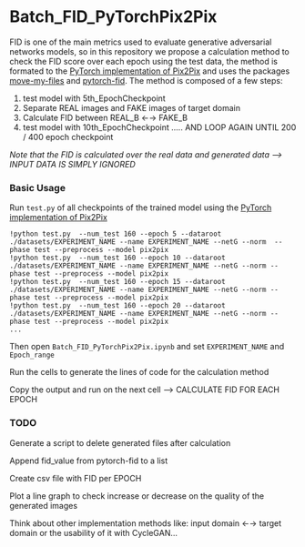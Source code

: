 # Batch_FID_PyTorchPix2Pix
FID is one of the main metrics used to evaluate generative adversarial networks models, so in this repository we propose a calculation method to check the FID score over each epoch using the test data, the method is formated to the [PyTorch implementation of Pix2Pix](https://github.com/junyanz/pytorch-CycleGAN-and-pix2pix#cyclegan-and-pix2pix-in-pytorch) and uses the packages [move-my-files](https://pypi.org/project/move-my-files/) and [pytorch-fid](https://pypi.org/project/pytorch-fid/). The method is composed of a few steps:

  1) test model with 5th_EpochCheckpoint
  2) Separate REAL images and FAKE images of target domain
  3) Calculate FID between REAL_B ←→ FAKE_B
  4) test model with 10th_EpochCheckpoint ..... AND LOOP AGAIN UNTIL 200 / 400 epoch checkpoint

*Note that the FID is calculated over the real data and generated data --> INPUT DATA IS SIMPLY IGNORED*

### Basic Usage

Run `test.py` of all checkpoints of the trained model using the [PyTorch implementation of Pix2Pix](https://github.com/junyanz/pytorch-CycleGAN-and-pix2pix#cyclegan-and-pix2pix-in-pytorch)
```
!python test.py  --num_test 160 --epoch 5 --dataroot ./datasets/EXPERIMENT_NAME --name EXPERIMENT_NAME --netG --norm  --phase test --preprocess --model pix2pix
!python test.py  --num_test 160 --epoch 10 --dataroot ./datasets/EXPERIMENT_NAME --name EXPERIMENT_NAME --netG --norm --phase test --preprocess --model pix2pix
!python test.py  --num_test 160 --epoch 15 --dataroot ./datasets/EXPERIMENT_NAME --name EXPERIMENT_NAME --netG --norm --phase test --preprocess --model pix2pix
!python test.py  --num_test 160 --epoch 20 --dataroot ./datasets/EXPERIMENT_NAME --name EXPERIMENT_NAME --netG --norm --phase test --preprocess --model pix2pix
...
```


Then open `Batch_FID_PyTorchPix2Pix.ipynb` and set `EXPERIMENT_NAME` and `Epoch_range`

Run the cells to generate the lines of code for the calculation method

Copy the output and run on the next cell --> CALCULATE FID FOR EACH EPOCH

### TODO

Generate a script to delete generated files after calculation

Append fid_value from pytorch-fid to a list

Create csv file with FID per EPOCH

Plot a line graph to check increase or decrease on the quality of the generated images

Think about other implementation methods like: input domain ←→ target domain or the usability of it with CycleGAN...



